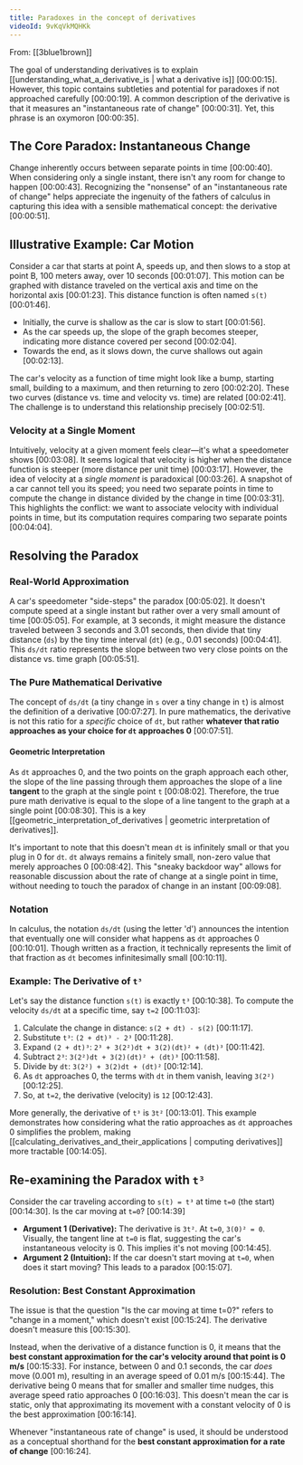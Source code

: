 ```yaml
---
title: Paradoxes in the concept of derivatives
videoId: 9vKqVkMQHKk
---
```


From: [[3blue1brown]] <br/> 

The goal of understanding derivatives is to explain [[understanding_what_a_derivative_is | what a derivative is]] <a class="yt-timestamp" data-t="00:00:15">[00:00:15]</a>. However, this topic contains subtleties and potential for paradoxes if not approached carefully <a class="yt-timestamp" data-t="00:00:19">[00:00:19]</a>. A common description of the derivative is that it measures an "instantaneous rate of change" <a class="yt-timestamp" data-t="00:00:31">[00:00:31]</a>. Yet, this phrase is an oxymoron <a class="yt-timestamp" data-t="00:00:35">[00:00:35]</a>.

## The Core Paradox: Instantaneous Change

Change inherently occurs between separate points in time <a class="yt-timestamp" data-t="00:00:40">[00:00:40]</a>. When considering only a single instant, there isn't any room for change to happen <a class="yt-timestamp" data-t="00:00:43">[00:00:43]</a>. Recognizing the "nonsense" of an "instantaneous rate of change" helps appreciate the ingenuity of the fathers of calculus in capturing this idea with a sensible mathematical concept: the derivative <a class="yt-timestamp" data-t="00:00:51">[00:00:51]</a>.

## Illustrative Example: Car Motion

Consider a car that starts at point A, speeds up, and then slows to a stop at point B, 100 meters away, over 10 seconds <a class="yt-timestamp" data-t="00:01:07">[00:01:07]</a>. This motion can be graphed with distance traveled on the vertical axis and time on the horizontal axis <a class="yt-timestamp" data-t="00:01:23">[00:01:23]</a>. This distance function is often named `s(t)` <a class="yt-timestamp" data-t="00:01:46">[00:01:46]</a>.

*   Initially, the curve is shallow as the car is slow to start <a class="yt-timestamp" data-t="00:01:56">[00:01:56]</a>.
*   As the car speeds up, the slope of the graph becomes steeper, indicating more distance covered per second <a class="yt-timestamp" data-t="00:02:04">[00:02:04]</a>.
*   Towards the end, as it slows down, the curve shallows out again <a class="yt-timestamp" data-t="00:02:13">[00:02:13]</a>.

The car's velocity as a function of time might look like a bump, starting small, building to a maximum, and then returning to zero <a class="yt-timestamp" data-t="00:02:20">[00:02:20]</a>. These two curves (distance vs. time and velocity vs. time) are related <a class="yt-timestamp" data-t="00:02:41">[00:02:41]</a>. The challenge is to understand this relationship precisely <a class="yt-timestamp" data-t="00:02:51">[00:02:51]</a>.

### Velocity at a Single Moment

Intuitively, velocity at a given moment feels clear—it's what a speedometer shows <a class="yt-timestamp" data-t="00:03:08">[00:03:08]</a>. It seems logical that velocity is higher when the distance function is steeper (more distance per unit time) <a class="yt-timestamp" data-t="00:03:17">[00:03:17]</a>. However, the idea of velocity at a *single moment* is paradoxical <a class="yt-timestamp" data-t="00:03:26">[00:03:26]</a>. A snapshot of a car cannot tell you its speed; you need two separate points in time to compute the change in distance divided by the change in time <a class="yt-timestamp" data-t="00:03:31">[00:03:31]</a>. This highlights the conflict: we want to associate velocity with individual points in time, but its computation requires comparing two separate points <a class="yt-timestamp" data-t="00:04:04">[00:04:04]</a>.

## Resolving the Paradox

### Real-World Approximation

A car's speedometer "side-steps" the paradox <a class="yt-timestamp" data-t="00:05:02">[00:05:02]</a>. It doesn't compute speed at a single instant but rather over a very small amount of time <a class="yt-timestamp" data-t="00:05:05">[00:05:05]</a>. For example, at 3 seconds, it might measure the distance traveled between 3 seconds and 3.01 seconds, then divide that tiny distance (`ds`) by the tiny time interval (`dt`) (e.g., 0.01 seconds) <a class="yt-timestamp" data-t="00:04:41">[00:04:41]</a>. This `ds/dt` ratio represents the slope between two very close points on the distance vs. time graph <a class="yt-timestamp" data-t="00:05:51">[00:05:51]</a>.

### The Pure Mathematical Derivative

The concept of `ds/dt` (a tiny change in `s` over a tiny change in `t`) is almost the definition of a derivative <a class="yt-timestamp" data-t="00:07:27">[00:07:27]</a>. In pure mathematics, the derivative is not this ratio for a *specific* choice of `dt`, but rather **whatever that ratio approaches as your choice for `dt` approaches 0** <a class="yt-timestamp" data-t="00:07:51">[00:07:51]</a>.

#### Geometric Interpretation
As `dt` approaches 0, and the two points on the graph approach each other, the slope of the line passing through them approaches the slope of a line **tangent** to the graph at the single point `t` <a class="yt-timestamp" data-t="00:08:02">[00:08:02]</a>. Therefore, the true pure math derivative is equal to the slope of a line tangent to the graph at a single point <a class="yt-timestamp" data-t="00:08:30">[00:08:30]</a>. This is a key [[geometric_interpretation_of_derivatives | geometric interpretation of derivatives]].

It's important to note that this doesn't mean `dt` is infinitely small or that you plug in 0 for `dt`. `dt` always remains a finitely small, non-zero value that merely approaches 0 <a class="yt-timestamp" data-t="00:08:42">[00:08:42]</a>. This "sneaky backdoor way" allows for reasonable discussion about the rate of change at a single point in time, without needing to touch the paradox of change in an instant <a class="yt-timestamp" data-t="00:09:08">[00:09:08]</a>.

### Notation
In calculus, the notation `ds/dt` (using the letter 'd') announces the intention that eventually one will consider what happens as `dt` approaches 0 <a class="yt-timestamp" data-t="00:10:01">[00:10:01]</a>. Though written as a fraction, it technically represents the limit of that fraction as `dt` becomes infinitesimally small <a class="yt-timestamp" data-t="00:10:11">[00:10:11]</a>.

### Example: The Derivative of `t³`

Let's say the distance function `s(t)` is exactly `t³` <a class="yt-timestamp" data-t="00:10:38">[00:10:38]</a>. To compute the velocity `ds/dt` at a specific time, say `t=2` <a class="yt-timestamp" data-t="00:11:03">[00:11:03]</a>:

1.  Calculate the change in distance: `s(2 + dt) - s(2)` <a class="yt-timestamp" data-t="00:11:17">[00:11:17]</a>.
2.  Substitute `t³`: `(2 + dt)³ - 2³` <a class="yt-timestamp" data-t="00:11:28">[00:11:28]</a>.
3.  Expand `(2 + dt)³`: `2³ + 3(2²)dt + 3(2)(dt)² + (dt)³` <a class="yt-timestamp" data-t="00:11:42">[00:11:42]</a>.
4.  Subtract `2³`: `3(2²)dt + 3(2)(dt)² + (dt)³` <a class="yt-timestamp" data-t="00:11:58">[00:11:58]</a>.
5.  Divide by `dt`: `3(2²) + 3(2)dt + (dt)²` <a class="yt-timestamp" data-t="00:12:14">[00:12:14]</a>.
6.  As `dt` approaches 0, the terms with `dt` in them vanish, leaving `3(2²)` <a class="yt-timestamp" data-t="00:12:25">[00:12:25]</a>.
7.  So, at `t=2`, the derivative (velocity) is `12` <a class="yt-timestamp" data-t="00:12:43">[00:12:43]</a>.

More generally, the derivative of `t³` is `3t²` <a class="yt-timestamp" data-t="00:13:01">[00:13:01]</a>. This example demonstrates how considering what the ratio approaches as `dt` approaches 0 simplifies the problem, making [[calculating_derivatives_and_their_applications | computing derivatives]] more tractable <a class="yt-timestamp" data-t="00:14:05">[00:14:05]</a>.

## Re-examining the Paradox with `t³`

Consider the car traveling according to `s(t) = t³` at time `t=0` (the start) <a class="yt-timestamp" data-t="00:14:30">[00:14:30]</a>. Is the car moving at `t=0`? <a class="yt-timestamp" data-t="00:14:39">[00:14:39]</a>

*   **Argument 1 (Derivative):** The derivative is `3t²`. At `t=0`, `3(0)² = 0`. Visually, the tangent line at `t=0` is flat, suggesting the car's instantaneous velocity is 0. This implies it's not moving <a class="yt-timestamp" data-t="00:14:45">[00:14:45]</a>.
*   **Argument 2 (Intuition):** If the car doesn't start moving at `t=0`, when does it start moving? This leads to a paradox <a class="yt-timestamp" data-t="00:15:07">[00:15:07]</a>.

### Resolution: Best Constant Approximation

The issue is that the question "Is the car moving at time t=0?" refers to "change in a moment," which doesn't exist <a class="yt-timestamp" data-t="00:15:24">[00:15:24]</a>. The derivative doesn't measure this <a class="yt-timestamp" data-t="00:15:30">[00:15:30]</a>.

Instead, when the derivative of a distance function is 0, it means that the **best constant approximation for the car's velocity around that point is 0 m/s** <a class="yt-timestamp" data-t="00:15:33">[00:15:33]</a>. For instance, between 0 and 0.1 seconds, the car *does* move (0.001 m), resulting in an average speed of 0.01 m/s <a class="yt-timestamp" data-t="00:15:44">[00:15:44]</a>. The derivative being 0 means that for smaller and smaller time nudges, this average speed ratio approaches 0 <a class="yt-timestamp" data-t="00:16:03">[00:16:03]</a>. This doesn't mean the car is static, only that approximating its movement with a constant velocity of 0 is the best approximation <a class="yt-timestamp" data-t="00:16:14">[00:16:14]</a>.

Whenever "instantaneous rate of change" is used, it should be understood as a conceptual shorthand for the **best constant approximation for a rate of change** <a class="yt-timestamp" data-t="00:16:24">[00:16:24]</a>.